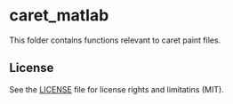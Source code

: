 # caret_matlab
This folder contains functions relevant to caret paint files.

## License
See the [LICENSE](https://github.com/ThomasYeoLab/CBIG/LICENSE.md) file for license rights and limitatins (MIT).
